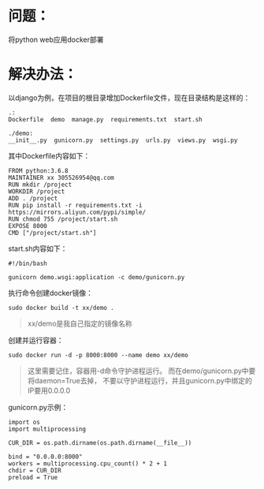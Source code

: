 # 问题：
将python web应用docker部署

# 解决办法：
以django为例，在项目的根目录增加Dockerfile文件，现在目录结构是这样的：
```
.:
Dockerfile  demo  manage.py  requirements.txt  start.sh

./demo:
__init__.py  gunicorn.py  settings.py  urls.py  views.py  wsgi.py
```
其中Dockerfile内容如下：
```
FROM python:3.6.8
MAINTAINER xx 305526954@qq.com
RUN mkdir /project
WORKDIR /project
ADD . /project
RUN pip install -r requirements.txt -i https://mirrors.aliyun.com/pypi/simple/
RUN chmod 755 /project/start.sh
EXPOSE 8000
CMD ["/project/start.sh"]
```

start.sh内容如下：
```
#!/bin/bash

gunicorn demo.wsgi:application -c demo/gunicorn.py
```

执行命令创建docker镜像：
```
sudo docker build -t xx/demo .
```
> xx/demo是我自己指定的镜像名称

创建并运行容器：
```
sudo docker run -d -p 8000:8000 --name demo xx/demo
```
> 这里需要记住，容器用-d命令守护进程运行。
> 而在demo/gunicorn.py中要将daemon=True去掉，
> 不要以守护进程运行，并且gunicorn.py中绑定的IP要用0.0.0.0

gunicorn.py示例：
```
import os
import multiprocessing

CUR_DIR = os.path.dirname(os.path.dirname(__file__))

bind = "0.0.0.0:8000"
workers = multiprocessing.cpu_count() * 2 + 1
chdir = CUR_DIR
preload = True
```
